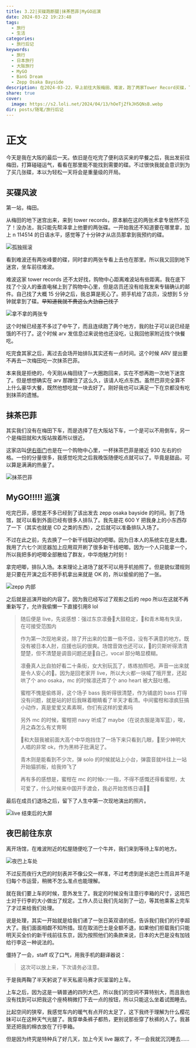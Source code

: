 ```yaml
---
title: 3.22|买碟跑断腿|抹茶芭菲|MyGO巡演
date: 2024-03-22 19:23:48
tags:
  - 旅行
  - 生活
categories:
  - 旅行后记
keywords:
  - 旅行
  - 日本旅行
  - 大阪旅行
  - MyGO
  - BanG Dream
  - Zepp Osaka Bayside
description: 在2024-03-22，早上前往大阪梅田、难波，跑了两家Tower Record买碟，下午吃了抹茶巴菲，然后晚上前往zepp观看mygo的巡演
share: true
cover:
  image: https://s2.loli.net/2024/04/13/hOeTjZfkJH5QNsB.webp
dir: posts/随笔/旅行后记
---
```


# 正文

今天是我在大阪的最后一天。依旧是在吃完了便利店买来的早餐之后，我出发前往梅田，打算碰碰运气，看看在那里能不能找到需要的碟。不过很快我就会意识到为了买几张碟，本以为轻松一天将会是重量级的开局。

## 买碟风波

第一站，梅田。

从梅田的地下迷宫出来，来到 tower records，原本躺在这的两张术拿专居然不见了！没办法，我只能先帮泽拿上他要的两张碟。一开始我还不知道要在哪里拿，加上 n 114514 的日语水平，感觉等了十分钟才从店员那拿到我预约的碟。

![孤独摇滚](https://s2.loli.net/2024/04/10/g8lavBtMUJI6pro.jpg)

看到难波还有两张峰要的碟，同时拿的两张专看上去也在那里。所以我又回到地下迷宫，坐车前往难波。

难波这家 tower records 还不太好找，购物中心距离难波站有些距离。我在底下找了个没人的垂直电梯上到了购物中心里，但是店员还没有给我发来专辑确认的邮件。自己找了大概 15 分钟之后，我总算是死心了。把手机给了店员，没想到 5 分钟就拿到了碟。~~早知道我就不费这么大劲自己找了~~

![拿不拿的两张专](https://s2.loli.net/2024/04/10/FBwJPMRNQXGqrOc.jpg)

这个时候已经差不多过了中午了，而且连续跑了两个地方，我的肚子可以说已经是饿的不行了。这个时候 arv 发信息过来说他也还没吃，让我回他家附近找个快餐吃。

吃完食其家之后，离过去会场开始排队其实还有一点时间。这个时候 ARV 提出要不再去一次梅田吃一次抹茶巴菲。

本来我是拒绝的，今天刚从梅田绕了一大圈跑回来，实在不想再跑一次地下迷宫了。但是想想确实在 arv 那蹭住了这么久，该请人吃点东西。虽然巴菲完全算不上什么豪华大餐，既然他想吃就一块去好了。刚好我也可以满足一下在京都没有吃到抹茶的遗憾。

## 抹茶巴菲

其实我们没有在梅田下车，而是选择了在大阪站下车，一个是可以不用倒车，另一个是梅田就和大阪站挨着所以很近。

这家店叫[伊右衙门](https://maps.app.goo.gl/w8zdxTudtkPor2cS9)也是在一个购物中心里，一杯抹茶巴菲是接近 930 左右的价格。一份的分量很多，我感觉吃完之后我晚饭随便吃点就可以了。毕竟是甜品，可以算是满满的热量了。

![抹茶巴菲](https://s2.loli.net/2024/04/10/VjSErRp6oDzJPU2.jpg)

## MyGO!!!!! 巡演

吃完巴菲，感觉差不多已经到了该出发去 zepp osaka bayside 的时间。到了场馆，就可以看到外面已经有很多人排队了。我先是花 600 Y 把我身上的小东西存了一下（其实也就是 CD 之类的东西），之后就可以准备排队入场了。

不过在此之前，先去换了一个新干线联动的吧唧。因为日本人的系统实在是太蠢，我用了六七个浏览器加上应用双开刷了很多新干线吧唧。因为一个人只能拿一个，所以我把多的吧唧全部散给了群友，中华炮魅力时刻！

拿完吧唧，排队入场。本来理论上进场了就不可以用手机拍照了。但是貌似潜规则是只要在开演之后不把手机拿出来就是 OK 的，所以偷偷的拍了一张。

![zepp 内部](https://s2.loli.net/2024/04/10/LA8McRI6k1pvC3S.jpg)

之后就是巡演开始的内容了。因为我已经写过了观影之后的 repo 所以在这就不再重新写了，允许我偷懒一下直接引用8 lol

> 随后便是 live，先说感想：强过东京凛叠🍊大鼓稳定，🐑和青木略有失误，在可接受范围内
> 
> 作为第一次现地来说，除了开出来的位置一些不佳，没有不满意的地方。既没有被日本人肘，应援也玩的很爽。场馆音效也还可以，🍊的贝斯听得清清楚楚，但不清楚是调音问题还是🐑自己，vocal 部分略显模糊。
> 
> 凛叠真人比自拍好看二十条街，女大别玩瓦了，练练拍照吧。声音一出来就是令人安心的🍬。因为是回老家开 live，所以大火都一块喊了哦开里，还起哄了个 ano osaka，mc 的时候凛还弄了个 ano heart 被大鼓吐槽。
> 
> 蜜柑不愧是偷练哥，这个场子 bass 我听得很清楚，作为铺底的 bass 打得没有问题，就是站的好后我眯着眼睛看了半天才看清。中间蜜柑和凛疯狂搞小动作，真是爱爱又素素啊，你们有这样的爱素吗
> 
> 另外 mc 的时候，蜜柑把 navy 听成了 maybe（在说衣服是海军蓝），唉，月之森怎么有丈育啊
> 
> 🐑和大鼓我被前面大高个中华炮挡住了一场下来只看到几眼，🐑至少神明大人唱的非常 ok，作为黑柿子批满足了。
> 
> 青木则是能看到不少次，弹 solo 的时候就站上小台，弹震音就咔往上一站开始猫抓板，给我帅飞了
> 
> 再有多的感想是，蜜柑在 mc 的时候👉一指，不得不感慨还得看蜜柑，太可爱了，什么时候来中国开手渡会，我必开始苦练日语😤😤

最后在成员们退场之后，留下了人生中第一次现地演出的照片。

![live 结束后的大屏](https://s2.loli.net/2024/04/10/vaBxGX9zcAoStlm.jpg)

## 夜巴前往东京

离开场馆，在难波附近的松屋随便吃了一个牛丼，我们来到等待上车的地方。

![夜巴上车处](https://s2.loli.net/2024/04/10/sGftLW8KwQI3rvF.jpg)

不过反而夜行大巴的时刻表并不像公交一样准，不过考虑到是长途巴士而且并不是归每个市运营，稍微不怎么准点也能理解。

就在我们要上车的时候，意外发生了。我定的时候没有注意行李箱的尺寸，这班巴士对于行李的大小做出了规定。工作人员让我们先站到了一边，等其他乘客上完车了才过来给我们处理。

说是处理，其实一开始就是给我们递了一张日英双语的纸，告诉我们我们的行李超大了。我们面面相觑不知所措。现在取消巴士是全额不退，如果他们拒载我们只能明天买全价的新干线前往东京，因为按照他们的条款来说，日本的大巴是没有加钱给行李这一种说法的。

僵持了一会，staff 叹了口气，用我手机的翻译器说：

> 这次可以放上来，下次请务必注意。

于是我两鞠了半天躬说了半天私密马赛才灰溜溜的上车。

上车之后，因为这是一辆普通的四列大巴，所以我们的空间不算特别大，而且我也没有找到可以把我这个座椅稍微打下去一点的按钮，所以只能这么坐着试图睡去。

比起空间的狭窄，我感觉车内的暖气有点开的太足了，这下我终于理解为什么樱花妹可以在这种天气光腿了。我穿单条裤子都热，更别说那些穿了秋裤的人了。我甚至还把我的棉衣放在了行李箱。

但是因为终究是特种兵了好几天，加上今天 live 蹦欢了，不一会我就沉沉睡去……